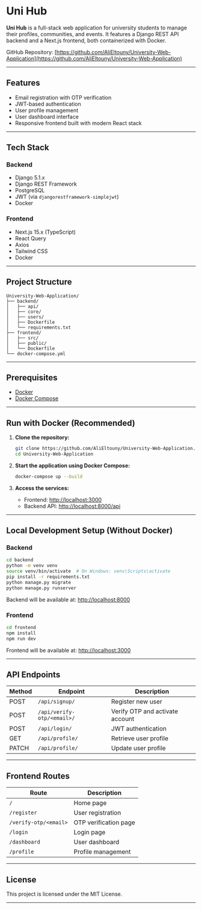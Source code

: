 # Uni Hub

**Uni Hub** is a full-stack web application for university students to manage their profiles, communities, and events. It features a Django REST API backend and a Next.js frontend, both containerized with Docker.

GitHub Repository: [https://github.com/AliEltouny/University-Web-Application](https://github.com/AliEltouny/University-Web-Application)

---

## Features

* Email registration with OTP verification
* JWT-based authentication
* User profile management
* User dashboard interface
* Responsive frontend built with modern React stack

---

## Tech Stack

### Backend

* Django 5.1.x
* Django REST Framework
* PostgreSQL
* JWT (via `djangorestframework-simplejwt`)
* Docker

### Frontend

* Next.js 15.x (TypeScript)
* React Query
* Axios
* Tailwind CSS
* Docker

---

## Project Structure

```
University-Web-Application/
├── backend/
│   ├── api/
│   ├── core/
│   ├── users/
│   ├── Dockerfile
│   └── requirements.txt
├── frontend/
│   ├── src/
│   ├── public/
│   └── Dockerfile
└── docker-compose.yml
```

---

## Prerequisites

* [Docker](https://www.docker.com/)
* [Docker Compose](https://docs.docker.com/compose/)

---

## Run with Docker (Recommended)

1. **Clone the repository:**

   ```bash
   git clone https://github.com/AliEltouny/University-Web-Application.git
   cd University-Web-Application
   ```

2. **Start the application using Docker Compose:**

   ```bash
   docker-compose up --build
   ```

3. **Access the services:**

   * Frontend: [http://localhost:3000](http://localhost:3000)
   * Backend API: [http://localhost:8000/api](http://localhost:8000/api)

---

## Local Development Setup (Without Docker)

### Backend

```bash
cd backend
python -m venv venv
source venv/bin/activate  # On Windows: venv\Scripts\activate
pip install -r requirements.txt
python manage.py migrate
python manage.py runserver
```

Backend will be available at: [http://localhost:8000](http://localhost:8000)

### Frontend

```bash
cd frontend
npm install
npm run dev
```

Frontend will be available at: [http://localhost:3000](http://localhost:3000)

---

## API Endpoints

| Method | Endpoint                   | Description                     |
| ------ | -------------------------- | ------------------------------- |
| POST   | `/api/signup/`             | Register new user               |
| POST   | `/api/verify-otp/<email>/` | Verify OTP and activate account |
| POST   | `/api/login/`              | JWT authentication              |
| GET    | `/api/profile/`            | Retrieve user profile           |
| PATCH  | `/api/profile/`            | Update user profile             |

---

## Frontend Routes

| Route                 | Description           |
| --------------------- | --------------------- |
| `/`                   | Home page             |
| `/register`           | User registration     |
| `/verify-otp/<email>` | OTP verification page |
| `/login`              | Login page            |
| `/dashboard`          | User dashboard        |
| `/profile`            | Profile management    |

---

## License

This project is licensed under the MIT License.

---